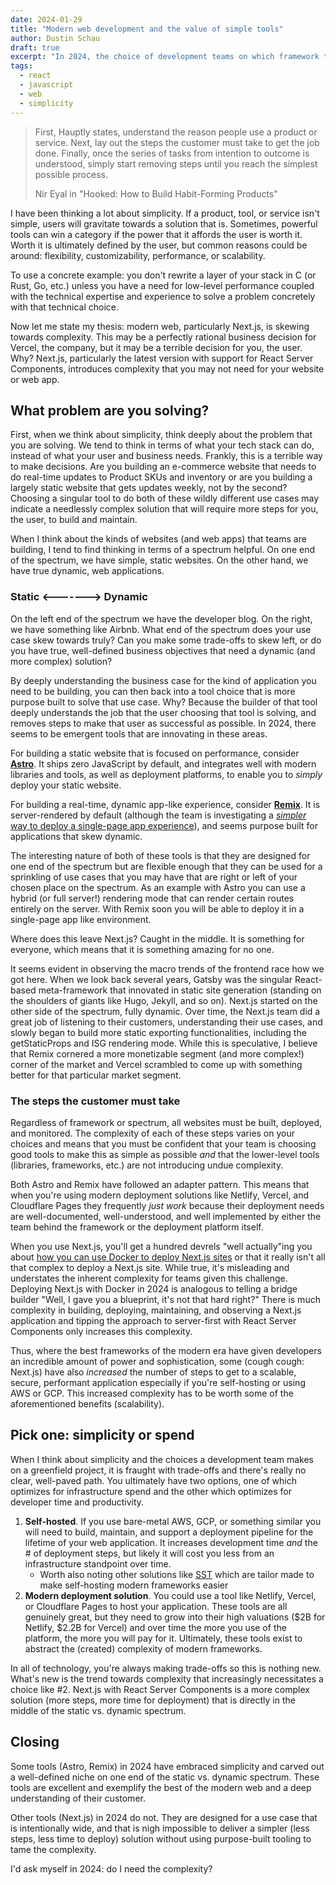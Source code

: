 ```yaml
---
date: 2024-01-29
title: "Modern web development and the value of simple tools"
author: Dustin Schau
draft: true
excerpt: "In 2024, the choice of development teams on which framework they use seems increasingly murky. The choices seem to be skewing towards complex and development teams are caught in the middle. What should you do? What can you do? Read this post to learn more."
tags:
  - react
  - javascript
  - web
  - simplicity
---
```


> First, Hauptly states, understand the reason people use a product or service. Next, lay out the steps the customer must take to get the job done. Finally, once the series of tasks from intention to outcome is understood, simply start removing steps until you reach the simplest possible process.
>
> Nir Eyal in "Hooked: How to Build Habit-Forming Products"

I have been thinking a lot about simplicity. If a product, tool, or service isn't simple, users will gravitate towards a solution that is. Sometimes, powerful tools can win a category if the power that it affords the user is worth it. Worth it is ultimately defined by the user, but common reasons could be around: flexibility, customizability, performance, or scalability.

To use a concrete example: you don't rewrite a layer of your stack in C (or Rust, Go, etc.) unless you have a need for low-level performance coupled with the technical expertise and experience to solve a problem concretely with that technical choice.

Now let me state my thesis: modern web, particularly Next.js, is skewing towards complexity. This may be a perfectly rational business decision for Vercel, the company, but it may be a terrible decision for you, the user. Why? Next.js, particularly the latest version with support for React Server Components, introduces complexity that you may not need for your website or web app.

## What problem are you solving?

First, when we think about simplicity, think deeply about the problem that you are solving. We tend to think in terms of what your tech stack can do, instead of what your user and business needs. Frankly, this is a terrible way to make decisions. Are you building an e-commerce website that needs to do real-time updates to Product SKUs and inventory or are you building a largely static website that gets updates weekly, not by the second? Choosing a singular tool to do both of these wildly different use cases may indicate a needlessly complex solution that will require more steps for you, the user, to build and maintain.

When I think about the kinds of websites (and web apps) that teams are building, I tend to find thinking in terms of a spectrum helpful. On one end of the spectrum, we have simple, static websites. On the other hand, we have true dynamic, web applications.

### Static <-------> Dynamic

On the left end of the spectrum we have the developer blog. On the right, we have something like Airbnb. What end of the spectrum does your use case skew towards truly? Can you make some trade-offs to skew left, or do you have true, well-defined business objectives that need a dynamic (and more complex) solution?

By deeply understanding the business case for the kind of application you need to be building, you can then back into a tool choice that is more purpose built to solve that use case. Why? Because the builder of that tool deeply understands the job that the user choosing that tool is solving, and removes steps to make that user as successful as possible. In 2024, there seems to be emergent tools that are innovating in these areas.

For building a static website that is focused on performance, consider [**Astro**](https://astro.build). It ships zero JavaScript by default, and integrates well with modern libraries and tools, as well as deployment platforms, to enable you to _simply_ deploy your static website.

For building a real-time, dynamic app-like experience, consider [**Remix**](https://remix.run/). It is server-rendered by default (although the team is investigating a [_simpler_ way to deploy a single-page app experience](https://remix.run/docs/en/main/future/spa-mode)), and seems purpose built for applications that skew dynamic.

The interesting nature of both of these tools is that they are designed for one end of the spectrum but are flexible enough that they can be used for a sprinkling of use cases that you may have that are right or left of your chosen place on the spectrum. As an example with Astro you can use a hybrid (or full server!) rendering mode that can render certain routes entirely on the server. With Remix soon you will be able to deploy it in a single-page app like environment.

Where does this leave Next.js? Caught in the middle. It is something for everyone, which means that it is something amazing for no one.

It seems evident in observing the macro trends of the frontend race how we got here. When we look back several years, Gatsby was the singular React-based meta-framework that innovated in static site generation (standing on the shoulders of giants like Hugo, Jekyll, and so on). Next.js started on the other side of the spectrum, fully dynamic. Over time, the Next.js team did a great job of listening to their customers, understanding their use cases, and slowly began to build more static exporting functionalities, including the getStaticProps and ISG rendering mode. While this is speculative, I believe that Remix cornered a more monetizable segment (and more complex!) corner of the market and Vercel scrambled to come up with something better for that particular market segment.

### The steps the customer must take

Regardless of framework or spectrum, all websites must be built, deployed, and monitored. The complexity of each of these steps varies on your choices and means that you must be confident that your team is choosing good tools to make this as simple as possible _and_ that the lower-level tools (libraries, frameworks, etc.) are not introducing undue complexity.

Both Astro and Remix have followed an adapter pattern. This means that when you're using modern deployment solutions like Netlify, Vercel, and Cloudflare Pages they frequently _just work_ because their deployment needs are well-documented, well-understood, and well implemented by either the team behind the framework or the deployment platform itself.

When you use Next.js, you'll get a hundred devrels "well actually"ing you about [how you can use Docker to deploy Next.js sites](https://nextjs.org/docs/pages/building-your-application/deploying) or that it really isn't all that complex to deploy a Next.js site. While true, it's misleading and understates the inherent complexity for teams given this challenge. Deploying Next.js with Docker in 2024 is analogous to telling a bridge builder "Well, I gave you a blueprint, it's not that hard right?" There is much complexity in building, deploying, maintaining, and observing a Next.js application and tipping the approach to server-first with React Server Components only increases this complexity.

Thus, where the best frameworks of the modern era have given developers an incredible amount of power and sophistication, some (cough cough: Next.js) have also _increased_ the number of steps to get to a scalable, secure, performant application especially if you're self-hosting or using AWS or GCP. This increased complexity has to be worth some of the aforementioned benefits (scalability).

## Pick one: simplicity or spend

When I think about simplicity and the choices a development team makes on a greenfield project, it is fraught with trade-offs and there's really no clear, well-paved path. You ultimately have two options, one of which optimizes for infrastructure spend and the other which optimizes for developer time and productivity.

1. **Self-hosted**. If you use bare-metal AWS, GCP, or something similar you will need to build, maintain, and support a deployment pipeline for the lifetime of your web application. It increases development time _and_ the # of deployment steps, but likely it will cost you less from an infrastructure standpoint over time.
    - Worth also noting other solutions like [SST](https://github.com/sst/sst#readme) which are tailor made to make self-hosting modern frameworks easier
1. **Modern deployment solution**. You could use a tool like Netlify, Vercel, or Cloudflare Pages to host your application. These tools are all genuinely great, but they need to grow into their high valuations ($2B for Netlify, $2.2B for Vercel) and over time the more you use of the platform, the more you will pay for it. Ultimately, these tools exist to abstract the (created) complexity of modern frameworks.

In all of technology, you're always making trade-offs so this is nothing new. What's new is the trend towards complexity that increasingly necessitates a choice like #2. Next.js with React Server Components is a more complex solution (more steps, more time for deployment) that is directly in the middle of the static vs. dynamic spectrum.

## Closing

Some tools (Astro, Remix) in 2024 have embraced simplicity and carved out a well-defined niche on one end of the static vs. dynamic spectrum. These tools are excellent and exemplify the best of the modern web and a deep understanding of their customer.

Other tools (Next.js) in 2024 do not. They are designed for a use case that is intentionally wide, and that is nigh impossible to deliver a simpler (less steps, less time to deploy) solution without using purpose-built tooling to tame the complexity.

I'd ask myself in 2024: do I need the complexity?

